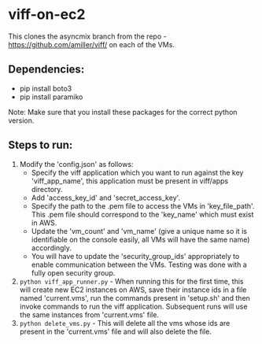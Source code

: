 # viff-on-ec2

This clones the asyncmix branch from the repo - https://github.com/amiller/viff/ on each of the VMs.

## Dependencies:
* pip install boto3
* pip install paramiko

Note: Make sure that you install these packages for the correct python version.

## Steps to run:
1. Modify the 'config.json' as follows:
    * Specify the viff application which you want to run against the key 'viff_app_name', this application must be present in viff/apps directory.
    * Add 'access_key_id' and 'secret_access_key'.
    * Specify the path to the .pem file to access the VMs in 'key_file_path'. This .pem file should correspond to the 'key_name' which must exist in AWS.
    * Update the 'vm_count' and 'vm_name' (give a unique name so it is identifiable on the console easily, all VMs will have the same name) accordingly.
    * You will have to update the 'security_group_ids' appropriately to enable communication between the VMs. Testing was done with a fully open security group.
2. `python viff_app_runner.py` - When running this for the first time, this will create new EC2 instances on AWS, save their instance ids in a file named 'current.vms', run the commands present in 'setup.sh' and then invoke commands to run the viff application. Subsequent runs will use the same instances from 'current.vms' file.
3. `python delete_vms.py` - This will delete all the vms whose ids are present in the 'current.vms' file and will also delete the file.